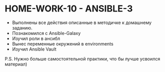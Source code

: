 # **HOME-WORK-10 - ANSIBLE-3**


- Выполнены все действия описанные в методичке к домашнему заданию.
- Познакомился с Ansible-Galaxy
- Изучил роли в ансибл
- Вынес переменные окружений в environments
- Изучил Ansible Vault

P.S. Нужно больше самостоятельной практики, что бы лучше усвоился материал)
